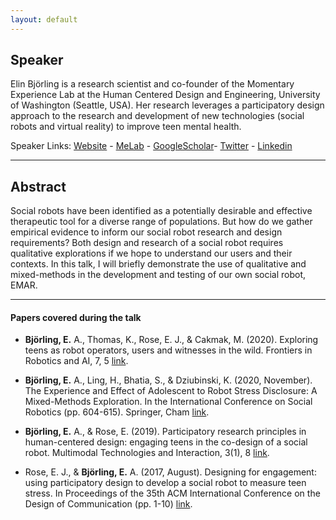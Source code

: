 ```yaml
---
layout: default
---
```

## Speaker

Elin Björling is a research scientist and co-founder of the Momentary Experience Lab at the Human Centered Design and Engineering, University of Washington (Seattle, USA). Her research leverages a participatory design approach to the research and development of new technologies (social robots and virtual reality) to improve teen mental health.


Speaker Links: [Website](https://www.hcde.washington.edu/bjorling) - [MeLab](http://depts.washington.edu/melab/) - [GoogleScholar]( https://scholar.google.com/citations?user=ARmXjpcAAAAJ&hl=en
)- [Twitter](https://twitter.com/elinbjorling) - [Linkedin](https://www.linkedin.com/in/elin-bjorling/)

---

## Abstract
Social robots have been identified as a potentially desirable and effective therapeutic tool for a diverse range of populations. But how do we gather empirical evidence to inform our social robot research and design requirements? Both design and research of a social robot requires qualitative explorations if we hope to understand our users and their contexts. In this talk, I will briefly demonstrate the use of qualitative and mixed-methods in the development and testing of our own social robot, EMAR.


---

#### Papers covered during the talk
* **Björling, E.** A., Thomas, K., Rose, E. J., & Cakmak, M. (2020). Exploring teens as robot operators, users and witnesses in the wild. Frontiers in Robotics and AI, 7, 5 [link](https://www.frontiersin.org/articles/10.3389/frobt.2020.00005/full).
 
* **Björling, E.** A., Ling, H., Bhatia, S., & Dziubinski, K. (2020, November). The Experience and Effect of Adolescent to Robot Stress Disclosure: A Mixed-Methods Exploration. In the International Conference on Social Robotics (pp. 604-615). Springer, Cham [link](https://link.springer.com/chapter/10.1007/978-3-030-62056-1_50).
 
* **Björling, E.** A., & Rose, E. (2019). Participatory research principles in human-centered design: engaging teens in the co-design of a social robot. Multimodal Technologies and Interaction, 3(1), 8 [link](https://www.mdpi.com/2414-4088/3/1/8).
 
* Rose, E. J., & **Björling, E.** A. (2017, August). Designing for engagement: using participatory design to develop a social robot to measure teen stress. In Proceedings of the 35th ACM International Conference on the Design of Communication (pp. 1-10) [link](https://dl.acm.org/doi/10.1145/3121113.3121212).

